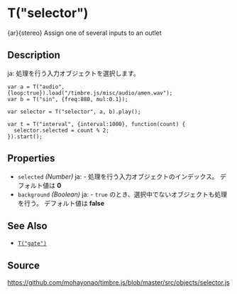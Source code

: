 T("selector")
=============
{ar}{stereo} Assign one of several inputs to an outlet

## Description ##
ja: 処理を行う入力オブジェクトを選択します。

```timbre
var a = T("audio", {loop:true}).load("/timbre.js/misc/audio/amen.wav");
var b = T("sin", {freq:880, mul:0.1});

var selector = T("selector", a, b).play();

var t = T("interval", {interval:1000}, function(count) {
  selector.selected = count % 2;
}).start();
```

## Properties ##
- `selected` _(Number)_
ja:  - 処理を行う入力オブジェクトのインデックス。 デフォルト値は **0**
- `background` _(Boolean)_
ja:  - `true` のとき、選択中でないオブジェクトも処理を行う。 デフォルト値は **false**

## See Also ##
- [`T("gate")`](./gate.html)

## Source ##
https://github.com/mohayonao/timbre.js/blob/master/src/objects/selector.js
